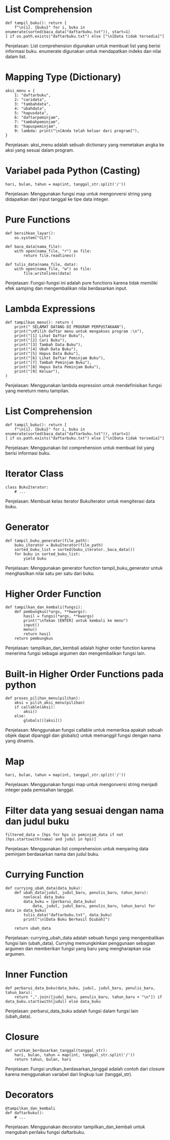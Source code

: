 # List Comprehension

```
def tampil_buku(): return [
    f"\n{i}. {buku}" for i, buku in enumerate(sorted(baca_data("daftarbuku.txt")), start=1)
] if os.path.exists("daftarbuku.txt") else ["\n[Data tidak tersedia]"]

```

Penjelasan: List comprehension digunakan untuk membuat list yang berisi informasi buku. enumerate digunakan untuk mendapatkan indeks dan nilai dalam list.

# Mapping Type (Dictionary)

```
aksi_menu = {
    1: "daftarbuku",
    2: "caridata",
    3: "tambahdata",
    4: "ubahdata",
    5: "hapusdata",
    6: "daftarpeminjam",
    7: "tambahpeminjam",
    8: "hapuspeminjam",
    9: lambda: print("\n[Anda telah keluar dari program]"),
}

```

Penjelasan: aksi_menu adalah sebuah dictionary yang memetakan angka ke aksi yang sesuai dalam program.

# Variabel pada Python (Casting)

```
hari, bulan, tahun = map(int, tanggal_str.split('/'))

```

Penjelasan: Menggunakan fungsi map untuk mengonversi string yang didapatkan dari input tanggal ke tipe data integer.

# Pure Functions

```
def bersihkan_layar():
    os.system("CLS")

def baca_data(nama_file):
    with open(nama_file, "r") as file:
        return file.readlines()

def tulis_data(nama_file, data):
    with open(nama_file, "w") as file:
        file.writelines(data)

```

Penjelasan: Fungsi-fungsi ini adalah pure functions karena tidak memiliki efek samping dan mengembalikan nilai berdasarkan input.

# Lambda Expressions

```
def tampilkan_menu(): return (
    print(" SELAMAT DATANG DI PROGRAM PERPUSTAKAAN"),
    print("\nPilih daftar menu untuk mengakses program :\n"),
    print("[1] Lihat Daftar Buku"),
    print("[2] Cari Buku"),
    print("[3] Tambah Data Buku"),
    print("[4] Ubah Data Buku"),
    print("[5] Hapus Data Buku"),
    print("[6] Lihat Daftar Peminjam Buku"),
    print("[7] Tambah Peminjam Buku"),
    print("[8] Hapus Data Peminjam Buku"),
    print("[9] Keluar"),
)

```

Penjelasan: Menggunakan lambda expression untuk mendefinisikan fungsi yang mereturn menu tampilan.

# List Comprehension

```
def tampil_buku(): return [
    f"\n{i}. {buku}" for i, buku in enumerate(sorted(baca_data("daftarbuku.txt")), start=1)
] if os.path.exists("daftarbuku.txt") else ["\n[Data tidak tersedia]"]

```

Penjelasan: Menggunakan list comprehension untuk membuat list yang berisi informasi buku.

# Iterator Class

```
class BukuIterator:
    # ...

```

Penjelasan: Membuat kelas iterator BukuIterator untuk mengiterasi data buku.

# Generator

```
def tampil_buku_generator(file_path):
    buku_iterator = BukuIterator(file_path)
    sorted_buku_list = sorted(buku_iterator._baca_data())
    for buku in sorted_buku_list:
        yield buku

```

Penjelasan: Menggunakan generator function tampil_buku_generator untuk menghasilkan nilai satu per satu dari buku.

# Higher Order Function

```
def tampilkan_dan_kembali(fungsi):
    def pembungkus(*args, **kwargs):
        hasil = fungsi(*args, **kwargs)
        print("\nTekan [ENTER] untuk kembali ke menu")
        input()
        menu()
        return hasil
    return pembungkus

```

Penjelasan: tampilkan_dan_kembali adalah higher order function karena menerima fungsi sebagai argumen dan mengembalikan fungsi lain.

# Built-in Higher Order Functions pada python

```
def proses_pilihan_menu(pilihan):
    aksi = pilih_aksi_menu(pilihan)
    if callable(aksi):
        aksi()
    else:
        globals()[aksi]()

```

Penjelasan: Menggunakan fungsi callable untuk memeriksa apakah sebuah objek dapat dipanggil dan globals() untuk memanggil fungsi dengan nama yang dinamis.

# Map

```
hari, bulan, tahun = map(int, tanggal_str.split('/'))

```

Penjelasan: Menggunakan fungsi map untuk mengonversi string menjadi integer pada pemisahan tanggal.

# Filter data yang sesuai dengan nama dan judul buku

```
filtered_data = [hps for hps in peminjam_data if not (hps.startswith(nama) and judul in hps)]

```

Penjelasan: Menggunakan list comprehension untuk menyaring data peminjam berdasarkan nama dan judul buku.

# Currying Function

```
def currying_ubah_data(data_buku):
    def ubah_data(judul, judul_baru, penulis_baru, tahun_baru):
        nonlocal data_buku
        data_buku = [perbarui_data_buku(
            data, judul, judul_baru, penulis_baru, tahun_baru) for data in data_buku]
        tulis_data("daftarbuku.txt", data_buku)
        print("\n[Data Buku Berhasil Diubah]")

    return ubah_data

```

Penjelasan: currying_ubah_data adalah sebuah fungsi yang mengembalikan fungsi lain (ubah_data). Currying memungkinkan penggunaan sebagian argumen dan memberikan fungsi yang baru yang mengharapkan sisa argumen.

# Inner Function

```
def perbarui_data_buku(data_buku, judul, judul_baru, penulis_baru, tahun_baru):
    return ",".join([judul_baru, penulis_baru, tahun_baru + "\n"]) if data_buku.startswith(judul) else data_buku

```

Penjelasan: perbarui_data_buku adalah fungsi dalam fungsi lain (ubah_data).

# Closure

```
def urutkan_berdasarkan_tanggal(tanggal_str):
    hari, bulan, tahun = map(int, tanggal_str.split('/'))
    return tahun, bulan, hari

```

Penjelasan: Fungsi urutkan_berdasarkan_tanggal adalah contoh dari closure karena menggunakan variabel dari lingkup luar (tanggal_str).

# Decorators

```
@tampilkan_dan_kembali
def daftarbuku():
    # ...

```

Penjelasan: Menggunakan decorator tampilkan_dan_kembali untuk mengubah perilaku fungsi daftarbuku.

